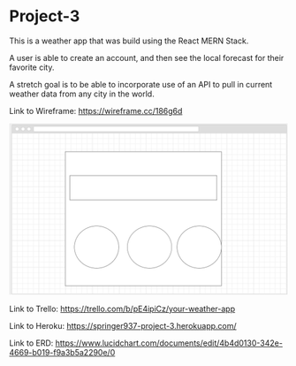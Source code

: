 # Project-3

This is a weather app that was build using the React MERN Stack. 

A user is able to create an account, and then see the local forecast for their favorite city.

A stretch goal is to be able to incorporate use of an API to pull in current weather data from any city in the world. 

Link to Wireframe: https://wireframe.cc/186g6d

![Wireframe](client/public/Images/wireframe.png)

Link to Trello: https://trello.com/b/pE4ipiCz/your-weather-app

Link to Heroku: https://springer937-project-3.herokuapp.com/

Link to ERD: https://www.lucidchart.com/documents/edit/4b4d0130-342e-4669-b019-f9a3b5a2290e/0
